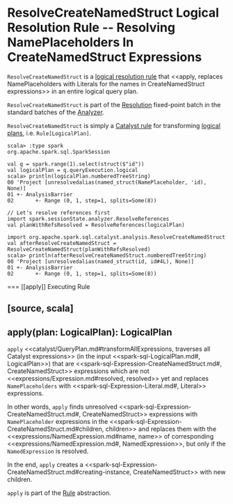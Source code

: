 # ResolveCreateNamedStruct Logical Resolution Rule -- Resolving NamePlaceholders In CreateNamedStruct Expressions

`ResolveCreateNamedStruct` is a [logical resolution rule](../Analyzer.md#batches) that <<apply, replaces NamePlaceholders with Literals for the names in CreateNamedStruct expressions>> in an entire logical query plan.

`ResolveCreateNamedStruct` is part of the [Resolution](../Analyzer.md#Resolution) fixed-point batch in the standard batches of the [Analyzer](../Analyzer.md).

`ResolveCreateNamedStruct` is simply a [Catalyst rule](../catalyst/Rule.md) for transforming [logical plans](../logical-operators/LogicalPlan.md), i.e. `Rule[LogicalPlan]`.

```text
scala> :type spark
org.apache.spark.sql.SparkSession

val q = spark.range(1).select(struct($"id"))
val logicalPlan = q.queryExecution.logical
scala> println(logicalPlan.numberedTreeString)
00 'Project [unresolvedalias(named_struct(NamePlaceholder, 'id), None)]
01 +- AnalysisBarrier
02       +- Range (0, 1, step=1, splits=Some(8))

// Let's resolve references first
import spark.sessionState.analyzer.ResolveReferences
val planWithRefsResolved = ResolveReferences(logicalPlan)

import org.apache.spark.sql.catalyst.analysis.ResolveCreateNamedStruct
val afterResolveCreateNamedStruct = ResolveCreateNamedStruct(planWithRefsResolved)
scala> println(afterResolveCreateNamedStruct.numberedTreeString)
00 'Project [unresolvedalias(named_struct(id, id#4L), None)]
01 +- AnalysisBarrier
02       +- Range (0, 1, step=1, splits=Some(8))
```

=== [[apply]] Executing Rule

[source, scala]
----
apply(plan: LogicalPlan): LogicalPlan
----

`apply` <<catalyst/QueryPlan.md#transformAllExpressions, traverses all Catalyst expressions>> (in the input <<spark-sql-LogicalPlan.md#, LogicalPlan>>) that are <<spark-sql-Expression-CreateNamedStruct.md#, CreateNamedStruct>> expressions which are not <<expressions/Expression.md#resolved, resolved>> yet and replaces `NamePlaceholders` with <<spark-sql-Expression-Literal.md#, Literal>> expressions.

In other words, `apply` finds unresolved <<spark-sql-Expression-CreateNamedStruct.md#, CreateNamedStruct>> expressions with `NamePlaceholder` expressions in the <<spark-sql-Expression-CreateNamedStruct.md#children, children>> and replaces them with the <<expressions/NamedExpression.md#name, name>> of corresponding <<expressions/NamedExpression.md#, NamedExpression>>, but only if the `NamedExpression` is resolved.

In the end, `apply` creates a <<spark-sql-Expression-CreateNamedStruct.md#creating-instance, CreateNamedStruct>> with new children.

`apply` is part of the [Rule](../catalyst/Rule.md#apply) abstraction.
